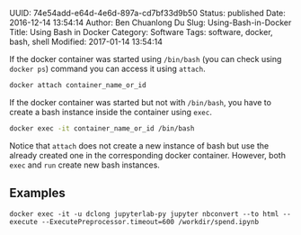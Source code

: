 UUID: 74e54add-e64d-4e6d-897a-cd7bf33d9b50
Status: published
Date: 2016-12-14 13:54:14
Author: Ben Chuanlong Du
Slug: Using-Bash-in-Docker
Title: Using Bash in Docker
Category: Software
Tags: software, docker, bash, shell
Modified: 2017-01-14 13:54:14


If the docker container was started using `/bin/bash` 
(you can check using `docker ps`) command you can access it using `attach`. 
```bash
docker attach container_name_or_id
```
If the docker container was started but not with `/bin/bash`,
you have to create a bash instance inside the container using `exec`.
```bash
docker exec -it container_name_or_id /bin/bash 
```
Notice that `attach` does not create a new instance of bash 
but use the already created one in the corresponding docker container.
However, 
both `exec` and `run` create new bash instances.

## Examples
```
docker exec -it -u dclong jupyterlab-py jupyter nbconvert --to html --execute --ExecutePreprocessor.timeout=600 /workdir/spend.ipynb 
```